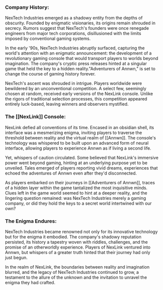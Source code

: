 ### Company History: 
NexTech Industries emerged as a shadowy entity from the depths of obscurity. Founded by enigmatic visionaries, its origins remain shrouded in secrecy. Rumors suggest that NexTech's founders were once renegade engineers from major tech corporations, disillusioned with the limits imposed by conventional gaming systems.

In the early '90s, NexTech Industries abruptly surfaced, capturing the world's attention with an enigmatic announcement: the development of a revolutionary gaming console that would transport players to worlds beyond imagination. The company's cryptic press releases hinted at a singular game that held the key to a hidden reality."Adventurers of Annwn," is set to change the course of gaming history forever.

NexTech's ascent was shrouded in intrigue. Players worldwide were bewildered by an unconventional competition. A select few, seemingly chosen at random, received early versions of the NexLink console. Unlike the rigors of traditional selection processes, this competition appeared entirely luck-based, leaving winners and observers mystified.

### **The [[NexLink]] Console:** 
NexLink defied all conventions of its time. Encased in an obsidian shell, its interface was a mesmerizing enigma, inviting players to traverse the threshold between reality and the virtual realm of [[Annwn]]. The console's technology was whispered to be built upon an advanced form of neural interface, allowing players to experience Annwn as if living a second life.

Yet, whispers of caution circulated. Some believed that NexLink's immersive power went beyond gaming, hinting at an underlying purpose yet to be unveiled. Tales emerged of players reporting vivid dreams, experiences that echoed the adventures of Annwn even after they'd disconnected.

As players embarked on their journeys in [[Adventurers of Annwn]], traces of a hidden layer within the game tantalized the most inquisitive minds. Clues left in the game world seemed to hint at a deeper reality, and the lingering question remained: was NexTech Industries merely a gaming company, or did they hold the keys to a secret world intertwined with our own?

### **The Enigma Endures:** 
NexTech Industries became renowned not only for its innovative technology but for the enigma it embodied. The company's shadowy reputation persisted, its history a tapestry woven with riddles, challenges, and the promise of an otherworldly experience. Players of NexLink ventured into Annwn, but whispers of a greater truth hinted that their journey had only just begun.

In the realm of NexLink, the boundaries between reality and imagination blurred, and the legacy of NexTech Industries continued to grow, a testament to the allure of the unknown and the invitation to unravel the enigma they had crafted.
